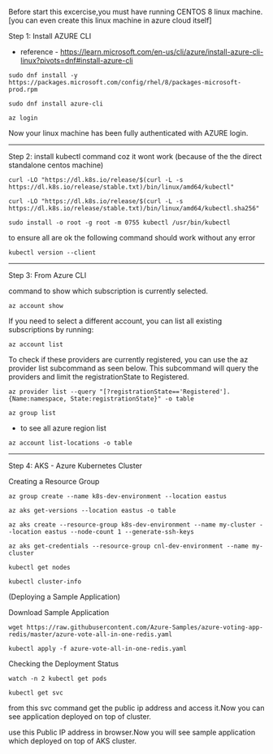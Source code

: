 Before start this excercise,you must have running CENTOS 8 linux machine. [you can even create this linux machine in azure cloud itself]

Step 1: Install AZURE CLI
- reference - https://learn.microsoft.com/en-us/cli/azure/install-azure-cli-linux?pivots=dnf#install-azure-cli
```
sudo dnf install -y https://packages.microsoft.com/config/rhel/8/packages-microsoft-prod.rpm
```

```
sudo dnf install azure-cli
```

```
az login
```

Now your linux machine has been fully authenticated with AZURE login.

******************************************************


Step 2: install kubectl command coz it wont work (because of the the direct standalone centos machine)



```
curl -LO "https://dl.k8s.io/release/$(curl -L -s https://dl.k8s.io/release/stable.txt)/bin/linux/amd64/kubectl"
```
```
curl -LO "https://dl.k8s.io/release/$(curl -L -s https://dl.k8s.io/release/stable.txt)/bin/linux/amd64/kubectl.sha256"
```

```
sudo install -o root -g root -m 0755 kubectl /usr/bin/kubectl
```

to ensure all are ok the following command should work without any error
```
kubectl version --client
```
**************************************************************


Step 3: From Azure CLI


command to show which subscription is currently selected.

```
az account show
```
If you need to select a different account, you can list all existing subscriptions by running:
```
az account list
```
To check if these providers are currently registered, you can use the az provider list subcommand as seen below. This subcommand will query the providers and limit the registrationState to Registered.
```
az provider list --query "[?registrationState=='Registered'].{Name:namespace, State:registrationState}" -o table
```
```
az group list
```

- to see all azure region list

```
az account list-locations -o table
```

************************************************************

Step 4: AKS - Azure Kubernetes Cluster

Creating a Resource Group
```
az group create --name k8s-dev-environment --location eastus
```
```
az aks get-versions --location eastus -o table
```
```
az aks create --resource-group k8s-dev-environment --name my-cluster --location eastus --node-count 1 --generate-ssh-keys
```
```
az aks get-credentials --resource-group cnl-dev-environment --name my-cluster
```
```
kubectl get nodes
```

```
kubectl cluster-info
```
(Deploying a Sample Application)

Download Sample Application

```
wget https://raw.githubusercontent.com/Azure-Samples/azure-voting-app-redis/master/azure-vote-all-in-one-redis.yaml
```

```
kubectl apply -f azure-vote-all-in-one-redis.yaml
```


Checking the Deployment Status

```
watch -n 2 kubectl get pods
```

```
kubectl get svc
````
from this svc command get the public ip address and access it.Now you can see application deployed on top of cluster.

use this Public IP address in browser.Now you will see sample application which deployed on top of AKS cluster.


